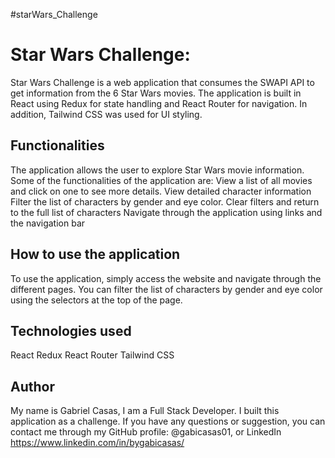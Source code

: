 #starWars_Challenge

# Star Wars Challenge:
Star Wars Challenge is a web application that consumes the SWAPI API to get information from the 6 Star Wars movies. The application is built in React using Redux for state handling and React Router for navigation. In addition, Tailwind CSS was used for UI styling.

## Functionalities
The application allows the user to explore Star Wars movie information. Some of the functionalities of the application are:
View a list of all movies and click on one to see more details.
View detailed character information
Filter the list of characters by gender and eye color.
Clear filters and return to the full list of characters
Navigate through the application using links and the navigation bar

## How to use the application
To use the application, simply access the website and navigate through the different pages. You can filter the list of characters by gender and eye color using the selectors at the top of the page.

## Technologies used
React
Redux
React Router
Tailwind CSS

## Author
My name is Gabriel Casas, I am a Full Stack Developer. I built this application as a challenge. If you have any questions or suggestion, you can contact me through my GitHub profile: @gabicasas01, or LinkedIn https://www.linkedin.com/in/bygabicasas/
